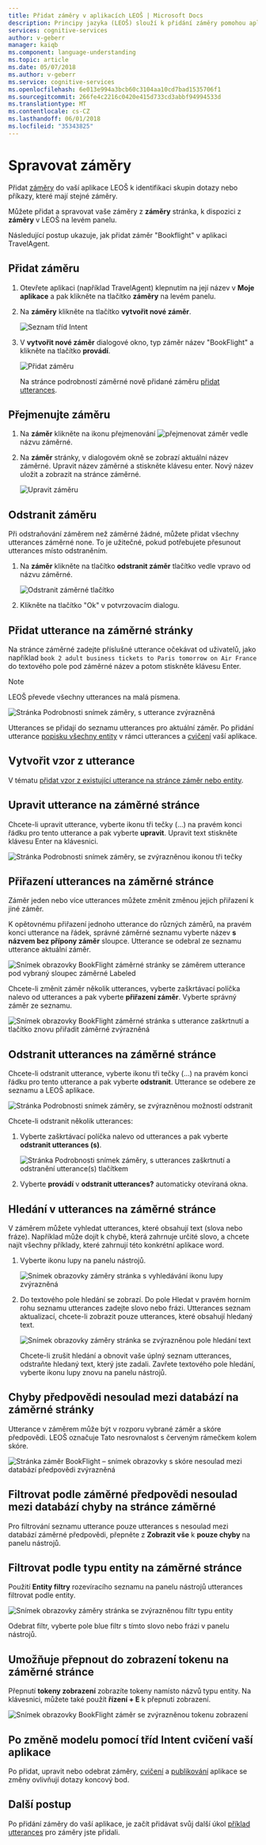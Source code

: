 ```yaml
---
title: Přidat záměry v aplikacích LEOŠ | Microsoft Docs
description: Principy jazyka (LEOŠ) slouží k přidání záměry pomohou aplikace pochopení požadavků uživatele a reagovat na ně správně.
services: cognitive-services
author: v-geberr
manager: kaiqb
ms.component: language-understanding
ms.topic: article
ms.date: 05/07/2018
ms.author: v-geberr
ms.service: cognitive-services
ms.openlocfilehash: 6e013e994a3bcb60c3104aa10cd7bad1535706f1
ms.sourcegitcommit: 266fe4c2216c0420e415d733cd3abbf94994533d
ms.translationtype: MT
ms.contentlocale: cs-CZ
ms.lasthandoff: 06/01/2018
ms.locfileid: "35343825"
---
```

# <a name="manage-intents"></a>Spravovat záměry 
Přidat [záměry](luis-concept-intent.md) do vaší aplikace LEOŠ k identifikaci skupin dotazy nebo příkazy, které mají stejné záměry. 

Můžete přidat a spravovat vaše záměry z **záměry** stránka, k dispozici z **záměry** v LEOŠ na levém panelu. 

Následující postup ukazuje, jak přidat záměr "Bookflight" v aplikaci TravelAgent.

## <a name="add-intent"></a>Přidat záměru

1. Otevřete aplikaci (například TravelAgent) klepnutím na její název v **Moje aplikace** a pak klikněte na tlačítko **záměry** na levém panelu. 
2. Na **záměry** klikněte na tlačítko **vytvořit nové záměr**.

    ![Seznam tříd Intent](./media/luis-how-to-add-intents/IntentsList.png)
3. V **vytvořit nové záměr** dialogové okno, typ záměr název "BookFlight" a klikněte na tlačítko **provádí**.

    ![Přidat záměru](./media/luis-how-to-add-intents/Addintent-dialogbox.png)

    Na stránce podrobností záměrné nově přidané záměru [přidat utterances](#add-an-utterance-on-intent-page).

## <a name="rename-intent"></a>Přejmenujte záměru

1. Na **záměr** klikněte na ikonu přejmenování ![přejmenovat záměr](./media/luis-how-to-add-intents/Rename-Intent-btn.png) vedle názvu záměrné. 

2. Na **záměr** stránky, v dialogovém okně se zobrazí aktuální název záměrné. Upravit název záměrné a stiskněte klávesu enter. Nový název uložit a zobrazit na stránce záměrné.

    ![Upravit záměru](./media/luis-how-to-add-intents/EditIntent-dialogbox.png)

## <a name="delete-intent"></a>Odstranit záměru
Při odstraňování záměrem než záměrné žádné, můžete přidat všechny utterances záměrné none. To je užitečné, pokud potřebujete přesunout utterances místo odstraněním.   

1. Na **záměr** klikněte na tlačítko **odstranit záměr** tlačítko vedle vpravo od názvu záměrné. 

    ![Odstranit záměrné tlačítko](./media/luis-how-to-add-intents/DeleteIntent.png)

2. Klikněte na tlačítko "Ok" v potvrzovacím dialogu.

<!--
    TBD: waiting for confirmation about which delete dialog is going to be in //BUILD

    ![Delete Intent Dialog](./media/luis-how-to-add-intents/DeleteIntent-Confirmation.png)
-->


## <a name="add-an-utterance-on-intent-page"></a>Přidat utterance na záměrné stránky

Na stránce záměrné zadejte příslušné utterance očekávat od uživatelů, jako například `book 2 adult business tickets to Paris tomorrow on Air France` do textového pole pod záměrné název a potom stiskněte klávesu Enter. 
 
>[!NOTE]
>LEOŠ převede všechny utterances na malá písmena.

![Stránka Podrobnosti snímek záměry, s utterance zvýrazněná](./media/luis-how-to-add-intents/add-new-utterance-to-intent.png) 

Utterances se přidají do seznamu utterances pro aktuální záměr. Po přidání utterance [popisku všechny entity](luis-how-to-add-example-utterances.md) v rámci utterances a [cvičení](luis-how-to-train.md) vaší aplikace. 

## <a name="create-a-pattern-from-an-utterance"></a>Vytvořit vzor z utterance
V tématu [přidat vzor z existující utterance na stránce záměr nebo entity](luis-how-to-model-intent-pattern.md#add-pattern-from-existing-utterance-on-intent-or-entity-page).

## <a name="edit-an-utterance-on-intent-page"></a>Upravit utterance na záměrné stránce

Chcete-li upravit utterance, vyberte ikonu tři tečky (...) na pravém konci řádku pro tento utterance a pak vyberte **upravit**. Upravit text stiskněte klávesu Enter na klávesnici.

![Stránka Podrobnosti snímek záměry, se zvýrazněnou ikonou tři tečky](./media/luis-how-to-add-intents/edit-utterance.png) 

## <a name="reassign-utterances-on-intent-page"></a>Přiřazení utterances na záměrné stránce
Záměr jeden nebo více utterances můžete změnit změnou jejich přiřazení k jiné záměr. 

K opětovnému přiřazení jednoho utterance do různých záměrů, na pravém konci utterance na řádek, správné záměrné seznamu vyberte název **s názvem bez přípony záměr** sloupce. Utterance se odebral ze seznamu utterance aktuální záměr. 

![Snímek obrazovky BookFlight záměrné stránky se záměrem utterance pod vybraný sloupec záměrné Labeled](./media/luis-how-to-add-intents/reassign-1-utterance.png)

Chcete-li změnit záměr několik utterances, vyberte zaškrtávací políčka nalevo od utterances a pak vyberte **přiřazení záměr**. Vyberte správný záměr ze seznamu.

![Snímek obrazovky BookFlight záměrné stránka s utterance zaškrtnutí a tlačítko znovu přiřadit záměrné zvýrazněná](./media/luis-how-to-add-intents/delete-several-utterances.png) 

## <a name="delete-utterances-on-intent-page"></a>Odstranit utterances na záměrné stránce

Chcete-li odstranit utterance, vyberte ikonu tři tečky (...) na pravém konci řádku pro tento utterance a pak vyberte **odstranit**. Utterance se odebere ze seznamu a LEOŠ aplikace.

![Stránka Podrobnosti snímek záměry, se zvýrazněnou možností odstranit](./media/luis-how-to-add-intents/delete-utterance-ddl.png)

Chcete-li odstranit několik utterances:

1. Vyberte zaškrtávací políčka nalevo od utterances a pak vyberte **odstranit utterances (s)**. 

    ![Stránka Podrobnosti snímek záměry, s utterances zaškrtnutí a odstranění utterance(s) tlačítkem](./media/luis-how-to-add-intents/delete-several-utterances.png)

2. Vyberte **provádí** v **odstranit utterances?** automaticky otevíraná okna.

## <a name="search-in-utterances-on-intent-page"></a>Hledání v utterances na záměrné stránce
V záměrem můžete vyhledat utterances, které obsahují text (slova nebo fráze). Například může dojít k chybě, která zahrnuje určité slovo, a chcete najít všechny příklady, které zahrnují této konkrétní aplikace word. 

1. Vyberte ikonu lupy na panelu nástrojů.

    ![Snímek obrazovky záměry stránka s vyhledávání ikonu lupy zvýrazněná](./media/luis-how-to-add-intents/magnifying-glass.png)

2. Do textového pole hledání se zobrazí. Do pole Hledat v pravém horním rohu seznamu utterances zadejte slovo nebo frázi. Utterances seznam aktualizací, chcete-li zobrazit pouze utterances, které obsahují hledaný text. 

    ![Snímek obrazovky záměry stránka se zvýrazněnou pole hledání text](./media/luis-how-to-add-intents/search-textbox.png)

    Chcete-li zrušit hledání a obnovit vaše úplný seznam utterances, odstraňte hledaný text, který jste zadali. Zavřete textového pole hledání, vyberte ikonu lupy znovu na panelu nástrojů.

## <a name="prediction-discrepancy-errors-on-intent-page"></a>Chyby předpovědi nesoulad mezi databází na záměrné stránky
Utterance v záměrem může být v rozporu vybrané záměr a skóre předpovědi. LEOŠ označuje Tato nesrovnalost s červeným rámečkem kolem skóre. 

![Stránka záměr BookFlight – snímek obrazovky s skóre nesoulad mezi databází předpovědi zvýrazněná](./media/luis-how-to-add-intents/score-discrepancy.png) 

## <a name="filter-by-intent-prediction-discrepancy-errors-on-intent-page"></a>Filtrovat podle záměrné předpovědi nesoulad mezi databází chyby na stránce záměrné
Pro filtrování seznamu utterance pouze utterances s nesoulad mezi databází záměrné předpovědi, přepněte z **Zobrazit vše** k **pouze chyby** na panelu nástrojů. 

## <a name="filter-by-entity-type-on-intent-page"></a>Filtrovat podle typu entity na záměrné stránce
Použití **Entity filtry** rozevíracího seznamu na panelu nástrojů utterances filtrovat podle entity. 

![Snímek obrazovky záměry stránka se zvýrazněnou filtr typu entity](./media/luis-how-to-add-intents/filter-by-entities.png) 

Odebrat filtr, vyberte pole blue filtr s tímto slovo nebo frázi v panelu nástrojů.  
<!-- TBD: waiting for ux fix - bug in ux of prebuit entity number -- when filtering by it, it doesn't show the list -->

## <a name="switch-to-token-view-on-intent-page"></a>Umožňuje přepnout do zobrazení tokenu na záměrné stránce
Přepnutí **tokeny zobrazení** zobrazíte tokeny namísto názvů typu entity. Na klávesnici, můžete také použít **řízení + E** k přepnutí zobrazení. 

![Snímek obrazovky BookFlight záměr se zvýrazněnou tokenu zobrazení](./media/luis-how-to-add-intents/toggle-tokens-view.png)

## <a name="train-your-app-after-changing-model-with-intents"></a>Po změně modelu pomocí tříd Intent cvičení vaší aplikace
Po přidat, upravit nebo odebrat záměry, [cvičení](luis-how-to-train.md) a [publikování](PublishApp.md) aplikace se změny ovlivňují dotazy koncový bod. 

## <a name="next-steps"></a>Další postup

Po přidání záměry do vaší aplikace, je začít přidávat svůj další úkol [příklad utterances](luis-how-to-add-example-utterances.md) pro záměry jste přidali. 
